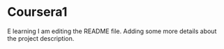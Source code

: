 # Coursera1
E learning
I am editing the README file. Adding some more details about the project description.
